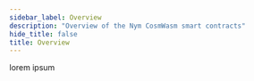 ```yaml
---
sidebar_label: Overview
description: "Overview of the Nym CosmWasm smart contracts"
hide_title: false
title: Overview
---
```


lorem ipsum
